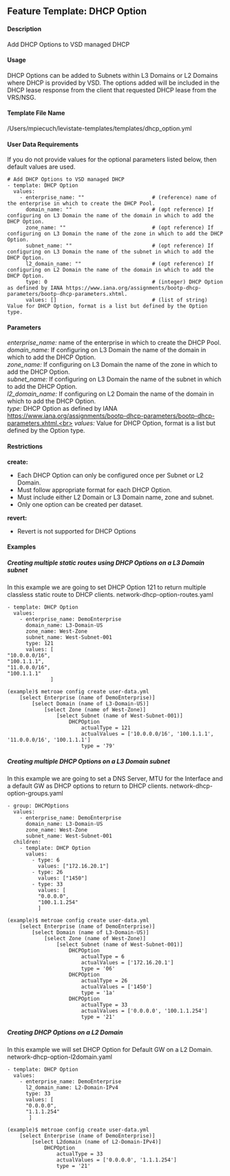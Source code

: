 ## Feature Template: DHCP Option
#### Description
Add DHCP Options to VSD managed DHCP

#### Usage
DHCP Options can be added to Subnets within L3 Domains or L2 Domains where DHCP is provided by VSD. The options added will be included in the DHCP lease response from the client that requested DHCP lease from the VRS/NSG.

#### Template File Name
/Users/mpiecuch/levistate-templates/templates/dhcp_option.yml

#### User Data Requirements
If you do not provide values for the optional parameters listed below, then default values are used.

```
# Add DHCP Options to VSD managed DHCP
- template: DHCP Option
  values:
    - enterprise_name: ""                      # (reference) name of the enterprise in which to create the DHCP Pool.
      domain_name: ""                          # (opt reference) If configuring on L3 Domain the name of the domain in which to add the DHCP Option.
      zone_name: ""                            # (opt reference) If configuring on L3 Domain the name of the zone in which to add the DHCP Option.
      subnet_name: ""                          # (opt reference) If configuring on L3 Domain the name of the subnet in which to add the DHCP Option.
      l2_domain_name: ""                       # (opt reference) If configuring on L2 Domain the name of the domain in which to add the DHCP Option.
      type: 0                                  # (integer) DHCP Option as defined by IANA https://www.iana.org/assignments/bootp-dhcp-parameters/bootp-dhcp-parameters.xhtml.
      values: []                               # (list of string) Value for DHCP Option, format is a list but defined by the Option type.

```

#### Parameters
*enterprise_name:* name of the enterprise in which to create the DHCP Pool.<br>
*domain_name:* If configuring on L3 Domain the name of the domain in which to add the DHCP Option.<br>
*zone_name:* If configuring on L3 Domain the name of the zone in which to add the DHCP Option.<br>
*subnet_name:* If configuring on L3 Domain the name of the subnet in which to add the DHCP Option.<br>
*l2_domain_name:* If configuring on L2 Domain the name of the domain in which to add the DHCP Option.<br>
*type:* DHCP Option as defined by IANA https://www.iana.org/assignments/bootp-dhcp-parameters/bootp-dhcp-parameters.xhtml.<br>
*values:* Value for DHCP Option, format is a list but defined by the Option type.<br>


#### Restrictions
**create:**
* Each DHCP Option can only be configured once per Subnet or L2 Domain.
* Must follow appropriate format for each DHCP Option.
* Must include either L2 Domain or L3 Domain name, zone and subnet.
* Only one option can be created per dataset.

**revert:**
* Revert is not supported for DHCP Options

#### Examples

##### Creating multiple static routes using DHCP Options on a L3 Domain subnet
In this example we are going to set DHCP Option 121 to return multiple classless static route to DHCP clients.  network-dhcp-option-routes.yaml
```
- template: DHCP Option
  values:
    - enterprise_name: DemoEnterprise
      domain_name: L3-Domain-US
      zone_name: West-Zone
      subnet_name: West-Subnet-001
      type: 121
      values: [
"10.0.0.0/16",
"100.1.1.1",
"11.0.0.0/16",
"100.1.1.1"
              ]

```
```
(example)$ metroae config create user-data.yml
    [select Enterprise (name of DemoEnterprise)]
        [select Domain (name of L3-Domain-US)]
            [select Zone (name of West-Zone)]
                [select Subnet (name of West-Subnet-001)]
                    DHCPOption
                        actualType = 121
                        actualValues = ['10.0.0.0/16', '100.1.1.1', '11.0.0.0/16', '100.1.1.1']
                        type = '79'

```

##### Creating multiple DHCP Options on a L3 Domain subnet
In this example we are going to set a DNS Server, MTU for the Interface and a default GW as DHCP options to return to DHCP clients.  network-dhcp-option-groups.yaml
```
- group: DHCPOptions
  values:
    - enterprise_name: DemoEnterprise
      domain_name: L3-Domain-US
      zone_name: West-Zone
      subnet_name: West-Subnet-001
  children:
    - template: DHCP Option
      values:
        - type: 6
          values: ["172.16.20.1"]
        - type: 26
          values: ["1450"]
        - type: 33
          values: [
          "0.0.0.0",
          "100.1.1.254"
          ]

```
```
(example)$ metroae config create user-data.yml
    [select Enterprise (name of DemoEnterprise)]
        [select Domain (name of L3-Domain-US)]
            [select Zone (name of West-Zone)]
                [select Subnet (name of West-Subnet-001)]
                    DHCPOption
                        actualType = 6
                        actualValues = ['172.16.20.1']
                        type = '06'
                    DHCPOption
                        actualType = 26
                        actualValues = ['1450']
                        type = '1a'
                    DHCPOption
                        actualType = 33
                        actualValues = ['0.0.0.0', '100.1.1.254']
                        type = '21'

```

##### Creating DHCP Options on a L2 Domain
In this example we will set DHCP Option for Default GW on a L2 Domain.  network-dhcp-option-l2domain.yaml
```
- template: DHCP Option
  values:
    - enterprise_name: DemoEnterprise
      l2_domain_name: L2-Domain-IPv4
      type: 33
      values: [
      "0.0.0.0",
      "1.1.1.254"
       ]

```
```
(example)$ metroae config create user-data.yml
    [select Enterprise (name of DemoEnterprise)]
        [select L2domain (name of L2-Domain-IPv4)]
            DHCPOption
                actualType = 33
                actualValues = ['0.0.0.0', '1.1.1.254']
                type = '21'

```
